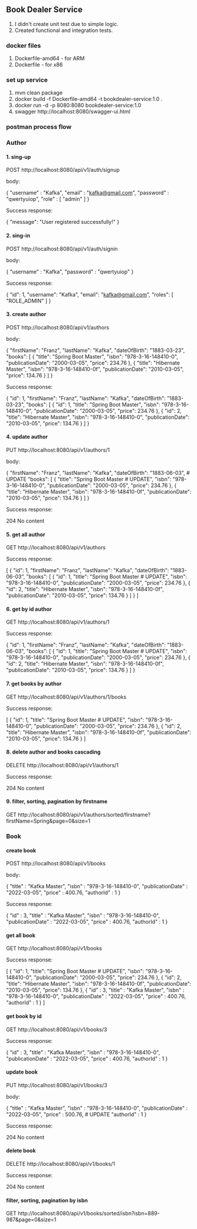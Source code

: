 ## Book Dealer Service

1. I didn't create unit test due to simple logic.
2. Created functional and integration tests.

### docker files
1. Dockerfile-amd64 - for ARM
2. Dockerfile - for x86

### set up service
1. mvn clean package
2. docker build -f Dockerfile-amd64 -t bookdealer-service:1.0 .
3. docker run -d -p 8080:8080 bookdealer-service:1.0
4. swagger http://localhost:8080/swagger-ui.html

### postman process flow

### Author

#### 1. sing-up
   
POST http://localhost:8080/api/v1/auth/signup

body:

{
"username" : "Kafka",
"email" : "kafka@gmail.com",
"password" : "qwertyuiop",
"role" : [
"admin"
]
}

Success response:

{
"message": "User registered successfully!"
}

#### 2. sing-in

POST http://localhost:8080/api/v1/auth/signin

body:

{
"username" : "Kafka",
"password" : "qwertyuiop"
}

Success response:

{
"id": 1,
"username": "Kafka",
"email": "kafka@gmail.com",
"roles": [
"ROLE_ADMIN"
]
}

#### 3. create author

POST http://localhost:8080/api/v1/authors

body:

{
"firstName": "Franz",
"lastName": "Kafka",
"dateOfBirth": "1883-03-23",
"books": [
{
"title": "Spring Boot Master",
"isbn": "978-3-16-148410-0",
"publicationDate": "2000-03-05",
"price": 234.76
},
{
"title": "Hibernate Master",
"isbn": "978-3-16-148410-0f",
"publicationDate": "2010-03-05",
"price": 134.76
}
]
}

Success response:

{
"id": 1,
"firstName": "Franz",
"lastName": "Kafka",
"dateOfBirth": "1883-03-23",
"books": [
{
"id": 1,
"title": "Spring Boot Master",
"isbn": "978-3-16-148410-0",
"publicationDate": "2000-03-05",
"price": 234.76
},
{
"id": 2,
"title": "Hibernate Master",
"isbn": "978-3-16-148410-0",
"publicationDate": "2010-03-05",
"price": 134.76
}
]
}

#### 4. update author

PUT http://localhost:8080/api/v1/authors/1

body:

{
"firstName": "Franz",
"lastName": "Kafka",
"dateOfBirth": "1883-06-03", # UPDATE
"books": [
{
"title": "Spring Boot Master # UPDATE",
"isbn": "978-3-16-148410-0",
"publicationDate": "2000-03-05",
"price": 234.76
},
{
"title": "Hibernate Master",
"isbn": "978-3-16-148410-0f",
"publicationDate": "2010-03-05",
"price": 134.76
}
]
}

Success response:

204 No content

#### 5. get all author

GET http://localhost:8080/api/v1/authors

Success response:

[
{
"id": 1,
"firstName": "Franz",
"lastName": "Kafka",
"dateOfBirth": "1883-06-03",
"books": [
{
"id": 1,
"title": "Spring Boot Master # UPDATE",
"isbn": "978-3-16-148410-0",
"publicationDate": "2000-03-05",
"price": 234.76
},
{
"id": 2,
"title": "Hibernate Master",
"isbn": "978-3-16-148410-0f",
"publicationDate": "2010-03-05",
"price": 134.76
}
]
}
]

#### 6. get by id author

GET http://localhost:8080/api/v1/authors/1

Success response:

{
"id": 1,
"firstName": "Franz",
"lastName": "Kafka",
"dateOfBirth": "1883-06-03",
"books": [
{
"id": 1,
"title": "Spring Boot Master # UPDATE",
"isbn": "978-3-16-148410-0",
"publicationDate": "2000-03-05",
"price": 234.76
},
{
"id": 2,
"title": "Hibernate Master",
"isbn": "978-3-16-148410-0f",
"publicationDate": "2010-03-05",
"price": 134.76
}
]
}


#### 7. get books by author

GET http://localhost:8080/api/v1/authors/1/books

Success response:

[
{
"id": 1,
"title": "Spring Boot Master # UPDATE",
"isbn": "978-3-16-148410-0",
"publicationDate": "2000-03-05",
"price": 234.76
},
{
"id": 2,
"title": "Hibernate Master",
"isbn": "978-3-16-148410-0f",
"publicationDate": "2010-03-05",
"price": 134.76
}
]

#### 8. delete author and books cascading

DELETE http://localhost:8080/api/v1/authors/1

Success response:

204 No content

#### 9. filter, sorting, pagination by firstname

GET http://localhost:8080/api/v1/authors/sorted/firstname?firstName=Spring&page=0&size=1

### Book

#### create book

POST http://localhost:8080/api/v1/books

body:

{
"title" : "Kafka Master",
"isbn" : "978-3-16-148410-0",
"publicationDate" : "2022-03-05",
"price" : 400.76,
"authorId" : 1
}

Success response:

{
"id" : 3,
"title" : "Kafka Master",
"isbn" : "978-3-16-148410-0",
"publicationDate" : "2022-03-05",
"price" : 400.76,
"authorId" : 1
}

#### get all book

GET http://localhost:8080/api/v1/books

Success response:

[
{
"id": 1,
"title": "Spring Boot Master # UPDATE",
"isbn": "978-3-16-148410-0",
"publicationDate": "2000-03-05",
"price": 234.76
},
{
"id": 2,
"title": "Hibernate Master",
"isbn": "978-3-16-148410-0f",
"publicationDate": "2010-03-05",
"price": 134.76
},
{
"id" : 3,
"title" : "Kafka Master",
"isbn" : "978-3-16-148410-0",
"publicationDate" : "2022-03-05",
"price" : 400.76,
"authorId" : 1
}
]

#### get book by id

GET http://localhost:8080/api/v1/books/3

Success response:

{
"id" : 3,
"title" : "Kafka Master",
"isbn" : "978-3-16-148410-0",
"publicationDate" : "2022-03-05",
"price" : 400.76,
"authorId" : 1
}

#### update book

PUT http://localhost:8080/api/v1/books/3

body:

{
"title" : "Kafka Master",
"isbn" : "978-3-16-148410-0",
"publicationDate" : "2022-03-05",
"price" : 500.76, # UPDATE
"authorId" : 1
}

Success response:

204 No content

#### delete book

DELETE http://localhost:8080/api/v1/books/1

Success response:

204 No content

#### filter, sorting, pagination by isbn

GET http://localhost:8080/api/v1/books/sorted/isbn?isbn=889-987&page=0&size=1

